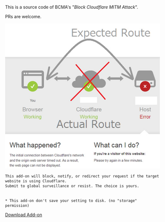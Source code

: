 This is a source code of BCMA's "*Block Cloudflare MITM Attack*".

PRs are welcome.


![](../../image/addon_bcma.jpg)


```
This add-on will block, notify, or redirect your request if the target website is using Cloudflare.
Submit to global surveillance or resist. The choice is yours.


* This add-on don't save your setting to disk. (no "storage" permission)
```

[Download Add-on](../bcma.crx)